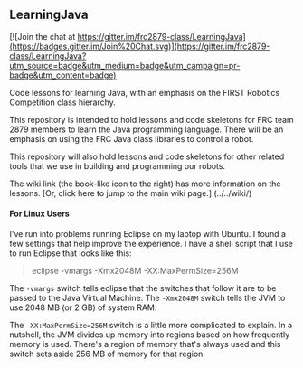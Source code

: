 ## LearningJava

[![Join the chat at https://gitter.im/frc2879-class/LearningJava](https://badges.gitter.im/Join%20Chat.svg)](https://gitter.im/frc2879-class/LearningJava?utm_source=badge&utm_medium=badge&utm_campaign=pr-badge&utm_content=badge)

Code lessons for learning Java, with an emphasis on the FIRST Robotics Competition class hierarchy.

This repository is intended to hold lessons and code skeletons for FRC team 2879 members to learn the Java 
programming language.  There will be an emphasis on using the FRC Java class libraries to control a robot.

This repository will also hold lessons and code skeletons for other related tools that we use in building and
programming our robots.

The wiki link (the book-like icon to the right) has more information on the lessons.  [Or, click here to jump to the main wiki page.]
(../../wiki/)

#### For Linux Users
I've run into problems running Eclipse on my laptop with Ubuntu.  I found a few settings that help improve the experience.  I have a shell script that I use to run Eclipse that looks like this:

> eclipse -vmargs -Xmx2048M -XX:MaxPermSize=256M

The `-vmargs` switch tells eclipse that the switches that follow it are to be passed to the Java Virtual Machine.  The `-Xmx2048M` switch tells the JVM to use 2048 MB (or 2 GB) of system RAM.  

The `-XX:MaxPermSize=256M` switch is a little more complicated to explain.  In a nutshell, the JVM divides up memory into regions based on how frequently memory is used.  There's a region of memory that's always used and this switch sets aside 256 MB of memory for that region.
